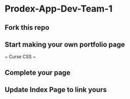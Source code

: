 # Prodex-App-Dev-Team-1

## Fork this repo

## Start making your own portfolio page

~ Curse CSS ~

## Complete your page

## Update Index Page to link yours
